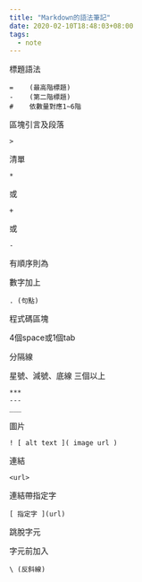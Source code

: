 ```yaml
---
title: "Markdown的語法筆記"
date: 2020-02-10T18:48:03+08:00
tags: 
  - note
---
```



標題語法

    =    (最高階標題)
    -    (第二階標題)
    #    依數量對應1~6階

區塊引言及段落

    >    

清單

    *    
或

    +    
或

    -    

有順序則為

數字加上

    . (句點)

程式碼區塊

4個space或1個tab

分隔線

星號、減號、底線 三個以上

    ***    
    ---    
    ___    

圖片

    ! [ alt text ]( image url )

連結

    <url>

連結帶指定字

    [ 指定字 ](url) 

跳脫字元

字元前加入

    \ (反斜線)